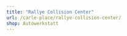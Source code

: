 ```yaml
---
title: "Rallye Collision Center"
url: /carle-place/rallye-collision-center/
shop: Autowerkstatt
---
```

